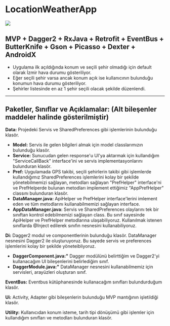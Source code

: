 # LocationWeatherApp

![](https://media.giphy.com/media/VJr6cTFPBgAYGimacq/giphy.gif) 

MVP + Dagger2 + RxJava + Retrofit + EventBus + ButterKnife + Gson + Picasso + Dexter + AndroidX
-----------------------------------------------------------------------------
- Uygulama ilk açıldığında konum ve seçili şehir olmadığı için default olarak İzmir hava durumu gösteriliyor.
- Eğer seçili şehir varsa ancak konum açık ise kullanıcının bulunduğu konumun hava durumu gösteriliyor.
- Şehirler listesinde en az 1 şehir seçili olacak şekilde düzenlendi.
-----------------------------------------------------------------------------
**Paketler, Sınıflar ve Açıklamalar:** (Alt bileşenler maddeler halinde gösterilmiştir)
------------
**Data:** Projedeki Servis ve SharedPreferences gibi işlemlerinin bulunduğu klasör.
- **Model:** Servis ile gelen bilgileri almak için model classlarımızın bulunduğu klasör.
- **Service:** Sunucudan gelen response'u UI'ya aktarmak için kullandığım "ServiceCallBack" interface'ini ve servis implementasyonlarını bulunduran klasör.
- **Pref:** Uygulamada GPS takibi, seçili şehirlerin takibi gibi işlemlerde kullandığımız SharedPreferences işlemlerini kolay bir şekilde yönetebilmemizi sağlayan, metodları sağlayan "PrefHelper" interface'ni ve PrefHelperde bulunan metodları implement ettiğimiz "AppPrefHelper" classını bulunduran klasör.
- **DataManager.java:** ApiHelper ve PrefHelper interface'lerini imlement eden ve tüm metodlarını kullanabilmemizi sağlayan interface.
- **AppDataManager.java:** Servis ve SharedPreferences olaylarını tek bir sınıftan kontrol edebilmemizi sağlayan class. Bu sınıf sayesinde
ApiHelper ve PrefHelper metodlarına ulaşabiliyoruz. Kullanılmak istenen sınıflarda @Inject edilerek sınıfın nesnesini kullanabiliyoruz.

**Di:** Dagger2 modul ve componentlerinin bulunduğu klasör. DataManager nesnesini Dagger2 ile oluşturuyoruz. Bu sayede servis ve preferences işlemlerini kolay bir şekilde yöneteibliyoruz.
- **DaggerComponent.java:"** Dagger modülünü belirttiğim ve Dagger2'yi kullanacağım UI bileşenlerini belirlediğim sınıf.
- **DaggerModule.java:"** DataManager nesnesini kullanabilmemiz için servisleri, arayüzleri oluşturan sınıf.

**EventBus:** Eventbus kütüphanesinde kullanacağım sınıfları bulundurduğum klasör.

**Ui:** Activity, Adapter gibi bileşenlerin bulunduğu MVP mantığının işletildiği klasör.

**Utility:** Kullanıcıdan konum isteme, tarih tipi dönüşümü gibi işlemler için kullandığım sınıfları ve metodları bulunduran klasör.


 



